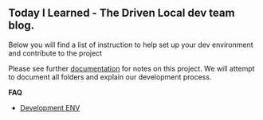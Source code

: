 **Today I Learned** - The Driven Local dev team blog.
---
Below you will find a list of instruction to help set up your dev environment and 
contribute to the project

Please see further [documentation](./NOTES/) for notes on this project. We will attempt to document all
folders and explain our development process. 

**FAQ**
  - [Development ENV](./NOTES/dev_env.md)
